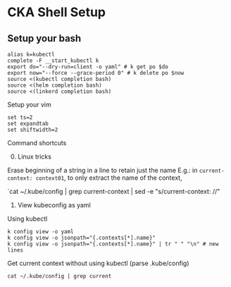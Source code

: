 # CKA Shell Setup

## Setup your bash
```
alias k=kubectl
complete -F __start_kubectl k
export do="--dry-run=client -o yaml" # k get po $do
export now="--force --grace-period 0" # k delete po $now
source <(kubectl completion bash)
source <(helm completion bash)
source <(linkerd completion bash)
```

Setup your vim

```
set ts=2
set expandtab
set shiftwidth=2
```
Command shortcuts

0. Linux tricks

Erase beginning of a string in a line to retain just the name
E.g.: in `current-context: context01`, to only extract the name of the context,

`cat ~/.kube/config | grep current-context | sed -e "s/current-context: //"

1. View kubeconfig as yaml

Using kubectl
```
k config view -o yaml
k config view -o jsonpath="{.contexts[*].name}"
k config view -o jsonpath="{.contexts[*].name}" | tr " " "\n" # new lines
```
Get current context without using kubectl (parse .kube/config)

```
cat ~/.kube/config | grep current
```
